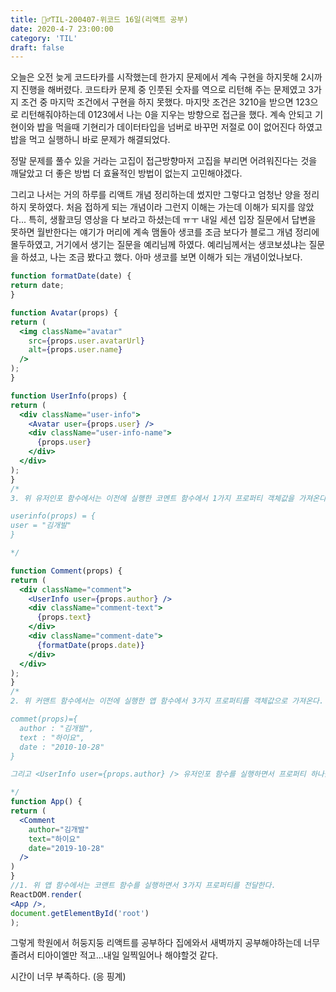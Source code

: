 ```yaml
---
title: 🏃‍♂️TIL-200407-위코드 16일(리액트 공부)
date: 2020-4-7 23:00:00
category: 'TIL'
draft: false
---
```


오늘은 오전 늦게 코드타카를 시작했는데 한가지 문제에서 계속 구현을 하지못해 2시까지 진행을 해버렸다.
코드타카 문제 중 인풋된 숫자를 역으로 리턴해 주는 문제였고 3가지 조건 중 마지막 조건에서 구현을 하지 못했다.
마지맛 조건은 3210을 받으면 123으로 리턴해줘야하는데 0123에서 나는 0을 지우는 방향으로 접근을 했다. 계속 안되고 기현이와 밥을 먹을때 기현리가 데이터타입을 넘버로 바꾸먼 저절로 0이 없어진다 하였고 밥을 먹고 실행하니 바로 문제가 해결되었다.

정말 문제를 풀수 있을 거라는 고집이 접근방향마저 고집을 부리면 어려워진다는 것을 깨달았고 더 좋은 방법 더 효율적인 방법이 없는지 고민해야겠다.

그리고 나서는 거의 하루를 리액트 개념 정리하는데 썼지만 그렇다고 엄청난 양을 정리하지 못하였다.
처음 접하게 되는 개념이라 그런지 이해는 가는데 이해가 되지를 않았다...
특히, 생활코딩 영상을 다 보라고 하셨는데 ㅠㅜ 내일 세션 입장 질문에서 답변을 못하면 월반한다는 얘기가 머리에 계속 맴돌아 생코를 조금 보다가 블로그 개념 정리에 몰두하였고, 거기에서 생기는 질문을 예리님께 하였다.
예리님께서는 생코보셨냐는 질문을 하셨고, 나는 조금 봤다고 했다. 아마 생코를 보면 이해가 되는 개념이었나보다.

  ```jsx
function formatDate(date) {
  return date;
}

function Avatar(props) {
  return (
    <img className="avatar"
      src={props.user.avatarUrl}
      alt={props.user.name}
    />
  );
}

function UserInfo(props) {
  return (
    <div className="user-info">
      <Avatar user={props.user} />
      <div className="user-info-name">
        {props.user}
      </div>
    </div>
  );
}
/*
3. 위 유저인포 함수에서는 이전에 실행한 코멘트 함수에서 1가지 프로퍼티 객체값을 가져온다.

userinfo(props) = {
 user = "김개발"
}

*/

function Comment(props) {
  return (
    <div className="comment">
      <UserInfo user={props.author} />
      <div className="comment-text">
        {props.text}
      </div>
      <div className="comment-date">
        {formatDate(props.date)}
      </div>
    </div>
  );
}
/*
2. 위 커맨트 함수에서는 이전에 실행한 앱 함수에서 3가지 프로퍼티를 객체값으로 가져온다.

commet(props)={
	author : "김개발",
	text : "하이요",
	date : "2010-10-28"
}

그리고 <UserInfo user={props.author} /> 유저인포 함수를 실행하면서 프로퍼티 하나를 전달하고 있다. 유저인포에서는 어떻게 될까 다시 올라가보자.

*/
function App() {
  return (
    <Comment 
      author="김개발"
      text="하이요"
      date="2019-10-28"
    />
  )
}
//1. 위 앱 함수에서는 코맨트 함수를 실행하면서 3가지 프로퍼티를 전달한다.
ReactDOM.render(
  <App />,
  document.getElementById('root')
);
  ```



그렇게 학원에서 허둥지둥 리액트를 공부하다 집에와서 새벽까지 공부해야하는데 너무 졸려서 티아이엘만 적고...내일 일찍일어나 해야할것 같다.

시간이 너무 부족하다. (응 핑계)